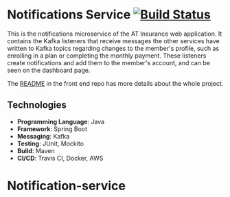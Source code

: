 # Notifications Service [![Build Status](https://travis-ci.com/abhithube/notifications-service.svg?branch=master)](https://travis-ci.com/abhithube/notifications-service)


This is the notifications microservice of the AT Insurance web application. It contains the Kafka listeners that receive messages the other services have written to Kafka topics regarding changes to the member's profile, such as enrolling in a plan or completing the monthly payment. These listeners create notifications and add them to the member's account, and can be seen on the dashboard page.

The [README](https://github.com/abhithube/insurance-portal-angular) in the front end repo has more details about the whole project.

## Technologies
- **Programming Language**: Java
- **Framework**: Spring Boot
- **Messaging**: Kafka
- **Testing**: JUnit, Mockito
- **Build**: Maven
- **CI/CD**: Travis CI, Docker, AWS
# Notification-service
